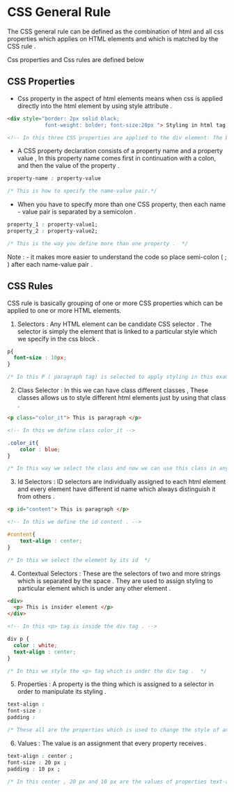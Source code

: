 # CSS General Rule
The CSS general rule can be defined as the combination of html and all css properties which applies on HTML elements and which is matched by the CSS rule . 
<p> Css properties and Css rules are defined below </p>

## CSS Properties
- Css property in the aspect of html elements means when css is applied directly into the html element by using style attribute . 
```html
<div style="border: 2px solid black;
            font-weight: bolder; font-size:20px "> Styling in html tag </div>

<!-- In this three CSS properties are applied to the div element: The border,font-size and font-weight properties. -->
```

- A CSS property declaration consists of a property name and a property value , In this property name comes first in continuation with a colon, and then the value of the property . 
```css
property-name : property-value

/* This is how to specify the name-value pair.*/
```

- When you have to specify more than one CSS property, then each name - value pair is separated by a semicolon . 
```css
property_1 : property-value1;
property_2 : property-value2;

/* This is the way you define more than one property .  */
```
Note : -  it makes more easier to understand the code so place semi-colon ( ; ) after each name-value pair .

## CSS Rules
CSS rule is basically grouping of one or more CSS properties which can be applied to one or more HTML elements.

1. Selectors : Any HTML element can be candidate CSS selector . The selector is simply the element that is linked to a particular style which we specify in the css block .
```css
p{
  font-size : 10px;
}

/* In this P ( paragraph tag) is selected to apply styling in this example we changed font size  */
```

2. Class Selector : In this we can have class different classes , These classes allows us to style different html elements just by using that class . 
```html
<p class="color_it"> This is paragraph </p>

<!-- In this we define class color_it -->
```
```css
.color_it{
    color : blue;
}

/* In this way we select the class and now we can use this class in any html element. */
```

3. Id Selectors : ID selectors are individually assigned to each html element and every element have different id name which always distinguish it from others . 
```html
<p id="content"> This is paragraph </p>

<!-- In this we define the id content . -->
```
```css
#content{
    text-align : center;
}

/* In this we select the element by its id  */
```
4. Contextual Selectors : These are the selectors of two and more strings which is separated by the space . They are used to assign styling to particular element which is under any other element .
```html
<div>
  <p> This is insider element </p>
</div>

<!-- In this <p> tag is inside the div tag . -->
```
```css
div p {
  color : white;
  text-align : center;
}

/* In this we style the <p> tag which is under the div tag .  */
```

5. Properties : A property is the thing which is assigned to a selector in order to manipulate its styling . 
```css
text-align :
font-size :
padding :

/* These all are the properties which is used to change the style of any element . */
```
6. Values : The value is an assignment that every property receives .
```css
text-align : center ;
font-size : 20 px ;
padding : 10 px ; 

/* In this center , 20 px and 10 px are the values of properties text-align , font-size and padding .  */
```
